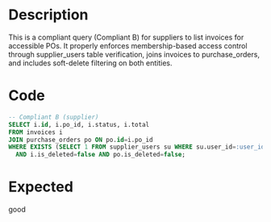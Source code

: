 # Description
This is a compliant query (Compliant B) for suppliers to list invoices for accessible POs. It properly enforces membership-based access control through supplier_users table verification, joins invoices to purchase_orders, and includes soft-delete filtering on both entities.

# Code
```sql
-- Compliant B (supplier)
SELECT i.id, i.po_id, i.status, i.total
FROM invoices i
JOIN purchase_orders po ON po.id=i.po_id
WHERE EXISTS (SELECT 1 FROM supplier_users su WHERE su.user_id=:user_id AND su.supplier_id=po.supplier_id)
  AND i.is_deleted=false AND po.is_deleted=false;
```

# Expected
good
